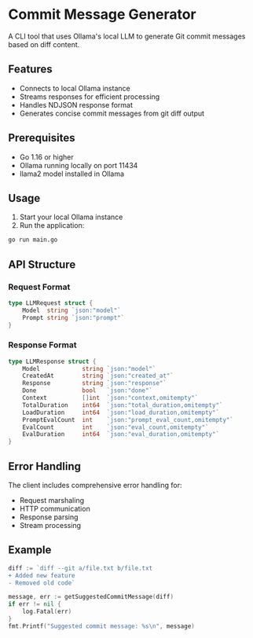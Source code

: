 # Commit Message Generator

A CLI tool that uses Ollama's local LLM to generate Git commit messages based on diff content.

## Features

- Connects to local Ollama instance
- Streams responses for efficient processing
- Handles NDJSON response format
- Generates concise commit messages from git diff output

## Prerequisites

- Go 1.16 or higher
- Ollama running locally on port 11434
- llama2 model installed in Ollama

## Usage

1. Start your local Ollama instance
2. Run the application:

```bash
go run main.go
```

## API Structure

### Request Format

```go
type LLMRequest struct {
    Model  string `json:"model"`
    Prompt string `json:"prompt"`
}
```

### Response Format

```go
type LLMResponse struct {
    Model            string `json:"model"`
    CreatedAt        string `json:"created_at"`
    Response         string `json:"response"`
    Done             bool   `json:"done"`
    Context          []int  `json:"context,omitempty"`
    TotalDuration    int64  `json:"total_duration,omitempty"`
    LoadDuration     int64  `json:"load_duration,omitempty"`
    PromptEvalCount  int    `json:"prompt_eval_count,omitempty"`
    EvalCount        int    `json:"eval_count,omitempty"`
    EvalDuration     int64  `json:"eval_duration,omitempty"`
}
```

## Error Handling

The client includes comprehensive error handling for:
- Request marshaling
- HTTP communication
- Response parsing
- Stream processing

## Example

```go
diff := `diff --git a/file.txt b/file.txt
+ Added new feature
- Removed old code`

message, err := getSuggestedCommitMessage(diff)
if err != nil {
    log.Fatal(err)
}
fmt.Printf("Suggested commit message: %s\n", message)
```
